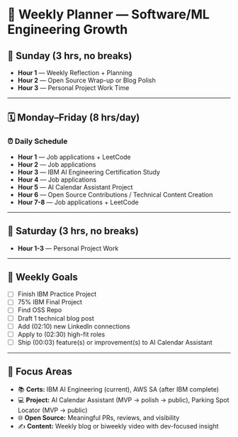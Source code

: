 # 🧠 Weekly Planner — Software/ML Engineering Growth

## 📘 Sunday (3 hrs, no breaks)

- **Hour 1** — Weekly Reflection + Planning
- **Hour 2** — Open Source Wrap-up or Blog Polish
- **Hour 3** — Personal Project Work Time

---

## 🗓️ Monday–Friday (8 hrs/day)

### ⏰ Daily Schedule
- **Hour 1** — Job applications + LeetCode
- **Hour 2** — Job applications
- **Hour 3** — IBM AI Engineering Certification Study
- **Hour 4** — Job applications
- **Hour 5** — AI Calendar Assistant Project
- **Hour 6** — Open Source Contributions / Technical Content Creation
- **Hour 7-8** — Job applications + LeetCode

---

## 🧪 Saturday (3 hrs, no breaks)

- **Hour 1-3** — Personal Project Work

---

## 🎯 Weekly Goals
- [ ] Finish IBM Practice Project
- [ ] 75% IBM Final Project
- [ ] Find OSS Repo
- [ ] Draft 1 technical blog post
- [ ] Add (02:10) new LinkedIn connections
- [ ] Apply to (02:30) high-fit roles
- [ ] Ship (00:03) feature(s) or improvement(s) to AI Calendar Assistant

---

## 🧩 Focus Areas
- 📚 **Certs:** IBM AI Engineering (current), AWS SA (after IBM complete)
- 💻 **Project:** AI Calendar Assistant (MVP → polish → public), Parking Spot Locator (MVP -> public)
- 🌐 **Open Source:** Meaningful PRs, reviews, and visibility
- ✍️ **Content:** Weekly blog or biweekly video with dev-focused insight

